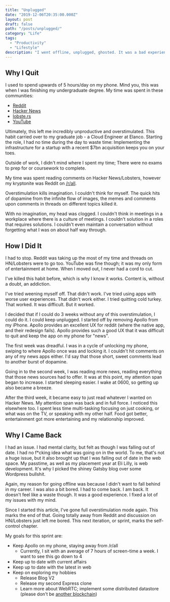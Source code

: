 ```yaml
---
title: "Unplugged"
date: "2019-12-06T20:35:00.000Z"
layout: post
draft: false
path: "/posts/unplugged/"
category: "Life"
tags:
  - "Productivity"
  - "Lifestyle"
description: "I went offline, unplugged, ghosted. It was a bad experience and I'd recommend it for all!"
---
```


## Why I Quit
I used to spend upwards of 5 hours/day on my phone. Mind you, this was when I was finishing my undergraduate degree. My time was spent in these communities:
* [Reddit](https://reddit.com/) 
* [Hacker News](https://news.ycombinator.com/)
* [lobste.rs](https://lobste.rs)
* [YouTube](https://www.youtube.com/watch?v=dQw4w9WgXcQ)

Ultimately, this left me incredibly unproductive and overstimulated. This habit carried over to my graduate job - a Cloud Engineer at Elanco. Starting the role, I had no time during the day to waste time: Implementing the infrastructure for a startup with a recent $7bn acquisition keeps you on your toes. 

Outside of work, I didn't mind where I spent my time; There were no exams to prep for or coursework to complete. 

My time was spent reading comments on Hacker News/Lobsters, however my kryptonite was Reddit on [/r/all](https://reddit.com/r/all).

Overstimulation kills imagination. I couldn't think for myself. The quick hits of dopamine from the infinite flow of images, the memes and comments upon comments in threads on different topics killed it.

With no imagination, my head was clogged. I couldn't think in meetings in a workplace where there is a culture of meetings. I couldn't solution in a roles that requires solutions. I couldn't even maintain a conversation without forgetting what I was on about half way through. 

## How I Did It
I had to stop. Reddit was taking up the most of my time and threads on HN/Lobsters were to go too. YouTube was fine though; it was my only form of entertainment at home. When I moved out, I never had a cord to cut.

I've killed this habit before, which is why I know it works. Content is, without a doubt, an addiction. 

I've tried weening myself off. That didn't work. I've tried using apps with worse user experiences. That didn't work either. I tried quitting cold turkey. That worked. It was difficult. But it worked.

I decided that if I could do 3 weeks without any of this overstimulation, I could do it. I could keep unplugged. I started off by removing Apollo from my iPhone. Apollo provides an excellent UX for reddit (where the native app, and their redesign fails). Apollo provides such a good UX that it was difficult to quit and keep the app on my phone for "news".

The first week was dreadful. I was in a cycle of unlocking my phone, swiping to where Apollo once was and locking it. I couldn't hit comments on any of my news apps either. I'd say that those short, sweet comments lead to another burst of dopamine.

Going in to the second week, I was reading more news, reading everything that those news sources had to offer. It was at this point, my attention span began to increase. I started sleeping easier. I wake at 0600, so getting up also became a breeze.

After the third week, it became easy to just read whatever I wanted on Hacker News. My attention span was back and in full force. I noticed this elsewhere too. I spent less time multi-tasking focusing on just cooking, or what was on the TV, or speaking with my other half. Food got better, entertainment got more entertaining and my relationship improved.

## Why I Came Back
I had an issue. I had mental clarity, but felt as though I was falling out of date. I had no f*cking idea what was going on in the world. To me, that's not a huge issue, but it also brought up that I was falling out of date in the web space. My passtime, as well as my placement year at Eli Lilly, is web development. It's why I picked the shiney Gatsby blog over some Wordpress bullshit.

Again, my reason for going offline was because I didn't want to fall behind in my career. I was also a bit bored. I had to come back. I am back. It doesn't feel like a waste though. It was a good experience. I fixed a lot of my issues with my mind. 

Since I started this article, I've gone full overstimulation mode again. This marks the end of that. Going totally away from Reddit and discussion on HN/Lobsters just left me bored. This next iteration, or sprint, marks the self-control chapter. 

My goals for this sprint are:
* Keep Apollo on my phone, staying away from /r/all
  * Currently, I sit with an average of 7 hours of screen-time a week. I want to see this go down to 4
* Keep up to date with current affairs
* Keep up to date with the latest in web
* Keep on exploring my hobbies
  * Release Blog V2
  * Release my second Express clone
  * Learn more about WebRTC; implement some distributed datastore (please don't be [another blockchain](https://github.com/hjfitz/pow-and-pos-blockchain))



